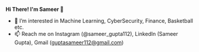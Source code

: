 **Hi There! I'm Sameer 👋**
- 👀 I’m interested in Machine Learning, CyberSecurity, Finance, Basketball etc.
- 📫 Reach me on Instagram (@sameer_gupta112), LinkedIn (Sameer Gupta), Gmail (guptasameer112@gmail.com)

<!---
guptasameer112/guptasameer112 is a ✨ special ✨ repository because its `README.md` (this file) appears on your GitHub profile.
You can click the Preview link to take a look at your changes.
--->
